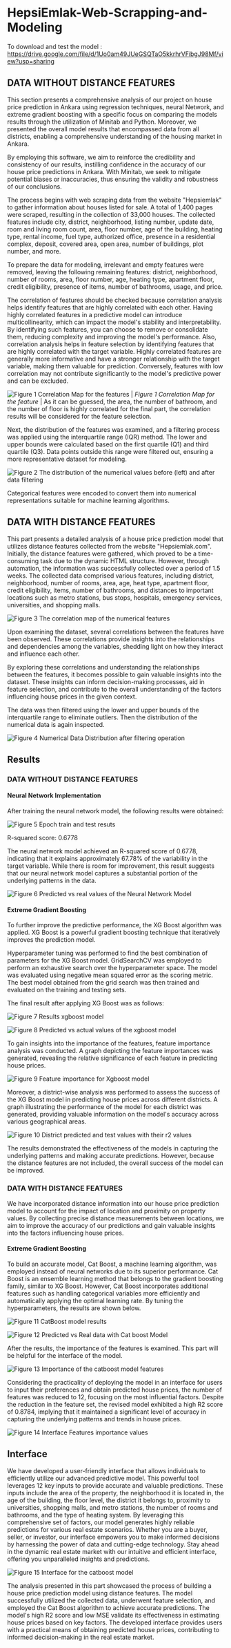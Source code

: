 # HepsiEmlak-Web-Scrapping-and-Modeling
To download and test the model  : https://drive.google.com/file/d/1Uo0am49JUeGSQTaO5kkrhrVFibgJ98Mf/view?usp=sharing

## DATA WITHOUT DISTANCE FEATURES

This section presents a comprehensive analysis of our project on house price prediction in Ankara using regression techniques, neural Network, and extreme gradient boosting with a specific focus on comparing the models results through the utilization of Minitab and Python. Moreover, we presented the overall model results that encompassed data from all districts, enabling a comprehensive understanding of the housing market in Ankara.

By employing this software, we aim to reinforce the credibility and consistency of our results, instilling confidence in the accuracy of our house price predictions in Ankara. With Minitab, we seek to mitigate potential biases or inaccuracies, thus ensuring the validity and robustness of our conclusions.

The process begins with web scraping data from the website "Hepsiemlak" to gather information about houses listed for sale. A total of 1,400 pages were scraped, resulting in the collection of 33,000 houses. The collected features include city, district, neighborhood, listing number, update date, room and living room count, area, floor number, age of the building, heating type, rental income, fuel type, authorized office, presence in a residential complex, deposit, covered area, open area, number of buildings, plot number, and more.

To prepare the data for modeling, irrelevant and empty features were removed, leaving the following remaining features: district, neighborhood, number of rooms, area, floor number, age, heating type, apartment floor, credit eligibility, presence of items, number of bathrooms, usage, and price.

The correlation of features should be checked because correlation analysis helps identify features that are highly correlated with each other. Having highly correlated features in a predictive model can introduce multicollinearity, which can impact the model's stability and interpretability. By identifying such features, you can choose to remove or consolidate them, reducing complexity and improving the model's performance. Also, correlation analysis helps in feature selection by identifying features that are highly correlated with the target variable. Highly correlated features are generally more informative and have a stronger relationship with the target variable, making them valuable for prediction. Conversely, features with low correlation may not contribute significantly to the model's predictive power and can be excluded.


![Figure 1 Correlation Map for the features](figure1.PNG)
| *Figure 1 Correlation Map for the feature* |
As it can be guessed, the area, the number of bathroom, and the number of floor is highly correlated for the final part, the correlation results will be considered for the feature selection.

Next, the distribution of the features was examined, and a filtering process was applied using the interquartile range (IQR) method. The lower and upper bounds were calculated based on the first quartile (Q1) and third quartile (Q3). Data points outside this range were filtered out, ensuring a more representative dataset for modeling.

![Figure 2 The distribution of the numerical values before (left) and after data filtering](figure2.PNG)

Categorical features were encoded to convert them into numerical representations suitable for machine learning algorithms.

## DATA WITH DISTANCE FEATURES

This part presents a detailed analysis of a house price prediction model that utilizes distance features collected from the website "Hepsiemlak.com". Initially, the distance features were gathered, which proved to be a time-consuming task due to the dynamic HTML structure. However, through automation, the information was successfully collected over a period of 1.5 weeks. The collected data comprised various features, including district, neighborhood, number of rooms, area, age, heat type, apartment floor, credit eligibility, items, number of bathrooms, and distances to important locations such as metro stations, bus stops, hospitals, emergency services, universities, and shopping malls.

![Figure 3 The correlation map of the numerical features](figure3.PNG)

Upon examining the dataset, several correlations between the features have been observed. These correlations provide insights into the relationships and dependencies among the variables, shedding light on how they interact and influence each other.

By exploring these correlations and understanding the relationships between the features, it becomes possible to gain valuable insights into the dataset. These insights can inform decision-making processes, aid in feature selection, and contribute to the overall understanding of the factors influencing house prices in the given context.

The data was then filtered using the lower and upper bounds of the interquartile range to eliminate outliers. Then the distribution of the numerical data is again inspected.

![Figure 4 Numerical Data Distribution after filtering operation](figure4.PNG)

## Results

### DATA WITHOUT DISTANCE FEATURES

#### Neural Network Implementation

After training the neural network model, the following results were obtained:


![Figure 5 Epoch train and test resuts](figure5.PNG)

R-squared score: 0.6778

The neural network model achieved an R-squared score of 0.6778, indicating that it explains approximately 67.78% of the variability in the target variable. While there is room for improvement, this result suggests that our neural network model captures a substantial portion of the underlying patterns in the data.

![Figure 6 Predicted vs real values of the Neural Network Model](figure6.PNG)

#### Extreme Gradient Boosting

To further improve the predictive performance, the XG Boost algorithm was applied. XG Boost is a powerful gradient boosting technique that iteratively improves the prediction model.

Hyperparameter tuning was performed to find the best combination of parameters for the XG Boost model. GridSearchCV was employed to perform an exhaustive search over the hyperparameter space. The model was evaluated using negative mean squared error as the scoring metric. The best model obtained from the grid search was then trained and evaluated on the training and testing sets.

The final result after applying XG Boost was as follows:

![Figure 7 Results xgboost model](figure7.PNG)

![Figure 8 Predicted vs actual values of the xgboost model](figure8.PNG)

To gain insights into the importance of the features, feature importance analysis was conducted. A graph depicting the feature importances was generated, revealing the relative significance of each feature in predicting house prices.

![Figure 9 Feature importance for Xgboost model](figure9.PNG)

Moreover, a district-wise analysis was performed to assess the success of the XG Boost model in predicting house prices across different districts. A graph illustrating the performance of the model for each district was generated, providing valuable information on the model's accuracy across various geographical areas.

![Figure 10 District predicted and test values with their r2 values](figure10.PNG)

The results demonstrated the effectiveness of the models in capturing the underlying patterns and making accurate predictions. However, because the distance features are not included, the overall success of the model can be improved.

### DATA WITH DISTANCE FEATURES

We have incorporated distance information into our house price prediction model to account for the impact of location and proximity on property values. By collecting precise distance measurements between locations, we aim to improve the accuracy of our predictions and gain valuable insights into the factors influencing house prices.

#### Extreme Gradient Boosting

To build an accurate model, Cat Boost, a machine learning algorithm, was employed instead of neural networks due to its superior performance. Cat Boost is an ensemble learning method that belongs to the gradient boosting family, similar to XG Boost. However, Cat Boost incorporates additional features such as handling categorical variables more efficiently and automatically applying the optimal learning rate. By tuning the hyperparameters, the results are shown below.


![Figure 11 CatBoost model results](figure11.PNG)


![Figure 12 Predicted vs Real data with Cat boost Model](figure12.PNG)

After the results, the importance of the features is examined. This part will be helpful for the interface of the model.

![Figure 13 Importance of the catboost model features](figure13.PNG)

Considering the practicality of deploying the model in an interface for users to input their preferences and obtain predicted house prices, the number of features was reduced to 12, focusing on the most influential factors. Despite the reduction in the feature set, the revised model exhibited a high R2 score of 0.8784, implying that it maintained a significant level of accuracy in capturing the underlying patterns and trends in house prices.

![Figure 14 Interface Features importance values](figure14.PNG)

## Interface

We have developed a user-friendly interface that allows individuals to efficiently utilize our advanced predictive model. This powerful tool leverages 12 key inputs to provide accurate and valuable predictions. These inputs include the area of the property, the neighborhood it is located in, the age of the building, the floor level, the district it belongs to, proximity to universities, shopping malls, and metro stations, the number of rooms and bathrooms, and the type of heating system. By leveraging this comprehensive set of factors, our model generates highly reliable predictions for various real estate scenarios. Whether you are a buyer, seller, or investor, our interface empowers you to make informed decisions by harnessing the power of data and cutting-edge technology. Stay ahead in the dynamic real estate market with our intuitive and efficient interface, offering you unparalleled insights and predictions.

![Figure 15 Interface for the catboost model](figure15.PNG)

The analysis presented in this part showcased the process of building a house price prediction model using distance features. The model successfully utilized the collected data, underwent feature selection, and employed the Cat Boost algorithm to achieve accurate predictions. The model's high R2 score and low MSE validate its effectiveness in estimating house prices based on key factors. The developed interface provides users with a practical means of obtaining predicted house prices, contributing to informed decision-making in the real estate market.
